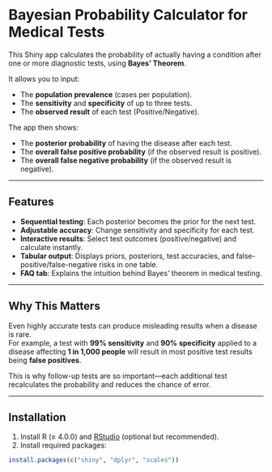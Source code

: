 # Bayesian Probability Calculator for Medical Tests

This Shiny app calculates the probability of actually having a condition after one or more diagnostic tests, using **Bayes’ Theorem**.  

It allows you to input:
- The **population prevalence** (cases per population).
- The **sensitivity** and **specificity** of up to three tests.
- The **observed result** of each test (Positive/Negative).

The app then shows:
- The **posterior probability** of having the disease after each test.
- The **overall false positive probability** (if the observed result is positive).
- The **overall false negative probability** (if the observed result is negative).

---

## Features

- **Sequential testing**: Each posterior becomes the prior for the next test.
- **Adjustable accuracy**: Change sensitivity and specificity for each test.
- **Interactive results**: Select test outcomes (positive/negative) and calculate instantly.
- **Tabular output**: Displays priors, posteriors, test accuracies, and false-positive/false-negative risks in one table.
- **FAQ tab**: Explains the intuition behind Bayes’ theorem in medical testing.

---

## Why This Matters

Even highly accurate tests can produce misleading results when a disease is rare.  
For example, a test with **99% sensitivity** and **90% specificity** applied to a disease affecting **1 in 1,000 people** will result in most positive test results being **false positives**.  

This is why follow-up tests are so important—each additional test recalculates the probability and reduces the chance of error.

---

## Installation

1. Install R (≥ 4.0.0) and [RStudio](https://posit.co/download/rstudio-desktop/) (optional but recommended).
2. Install required packages:

```r
install.packages(c("shiny", "dplyr", "scales"))
